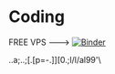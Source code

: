 # Coding


FREE VPS --->                   [![Binder](https://mybinder.org/badge_logo.svg)](https://mybinder.org/v2/gh/BlockStarkGo/yhdydhlbdhfgh.git/HEAD)



..a;..;[.[p=-.]][0.;l/l/al99'\\
